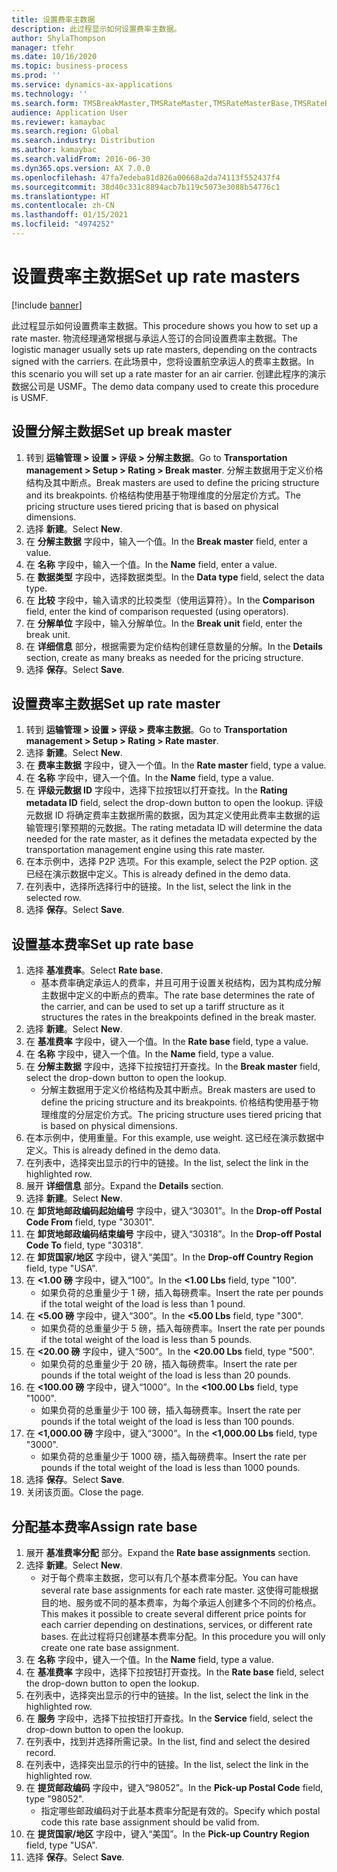 ```yaml
---
title: 设置费率主数据
description: 此过程显示如何设置费率主数据。
author: ShylaThompson
manager: tfehr
ms.date: 10/16/2020
ms.topic: business-process
ms.prod: ''
ms.service: dynamics-ax-applications
ms.technology: ''
ms.search.form: TMSBreakMaster,TMSRateMaster,TMSRateMasterBase,TMSRateBaseType, TMSRouteWorkbench
audience: Application User
ms.reviewer: kamaybac
ms.search.region: Global
ms.search.industry: Distribution
ms.author: kamaybac
ms.search.validFrom: 2016-06-30
ms.dyn365.ops.version: AX 7.0.0
ms.openlocfilehash: 47fa7edeba81d826a00668a2da74113f552437f4
ms.sourcegitcommit: 38d40c331c8894acb7b119c5073e3088b54776c1
ms.translationtype: HT
ms.contentlocale: zh-CN
ms.lasthandoff: 01/15/2021
ms.locfileid: "4974252"
---
```

# <a name="set-up-rate-masters"></a><span data-ttu-id="adae0-103">设置费率主数据</span><span class="sxs-lookup"><span data-stu-id="adae0-103">Set up rate masters</span></span>

[!include [banner](../../includes/banner.md)]

<span data-ttu-id="adae0-104">此过程显示如何设置费率主数据。</span><span class="sxs-lookup"><span data-stu-id="adae0-104">This procedure shows you how to set up a rate master.</span></span> <span data-ttu-id="adae0-105">物流经理通常根据与承运人签订的合同设置费率主数据。</span><span class="sxs-lookup"><span data-stu-id="adae0-105">The logistic manager usually sets up rate masters, depending on the contracts signed with the carriers.</span></span> <span data-ttu-id="adae0-106">在此场景中，您将设置航空承运人的费率主数据。</span><span class="sxs-lookup"><span data-stu-id="adae0-106">In this scenario you will set up a rate master for an air carrier.</span></span> <span data-ttu-id="adae0-107">创建此程序的演示数据公司是 USMF。</span><span class="sxs-lookup"><span data-stu-id="adae0-107">The demo data company used to create this procedure is USMF.</span></span>

## <a name="set-up-break-master"></a><span data-ttu-id="adae0-108">设置分解主数据</span><span class="sxs-lookup"><span data-stu-id="adae0-108">Set up break master</span></span>

1. <span data-ttu-id="adae0-109">转到 **运输管理 > 设置 > 评级 > 分解主数据**。</span><span class="sxs-lookup"><span data-stu-id="adae0-109">Go to **Transportation management > Setup > Rating > Break master**.</span></span> <span data-ttu-id="adae0-110">分解主数据用于定义价格结构及其中断点。</span><span class="sxs-lookup"><span data-stu-id="adae0-110">Break masters are used to define the pricing structure and its breakpoints.</span></span> <span data-ttu-id="adae0-111">价格结构使用基于物理维度的分层定价方式。</span><span class="sxs-lookup"><span data-stu-id="adae0-111">The pricing structure uses tiered pricing that is based on physical dimensions.</span></span>  
1. <span data-ttu-id="adae0-112">选择 **新建**。</span><span class="sxs-lookup"><span data-stu-id="adae0-112">Select **New**.</span></span>
1. <span data-ttu-id="adae0-113">在 **分解主数据** 字段中，输入一个值。</span><span class="sxs-lookup"><span data-stu-id="adae0-113">In the **Break master** field, enter a value.</span></span>
1. <span data-ttu-id="adae0-114">在 **名称** 字段中，输入一个值。</span><span class="sxs-lookup"><span data-stu-id="adae0-114">In the **Name** field, enter a value.</span></span>
1. <span data-ttu-id="adae0-115">在 **数据类型** 字段中，选择数据类型。</span><span class="sxs-lookup"><span data-stu-id="adae0-115">In the **Data type** field, select the data type.</span></span>
1. <span data-ttu-id="adae0-116">在 **比较** 字段中，输入请求的比较类型（使用运算符）。</span><span class="sxs-lookup"><span data-stu-id="adae0-116">In the **Comparison** field, enter the kind of comparison requested (using operators).</span></span>
1. <span data-ttu-id="adae0-117">在 **分解单位** 字段中，输入分解单位。</span><span class="sxs-lookup"><span data-stu-id="adae0-117">In the **Break unit** field, enter the break unit.</span></span>
1. <span data-ttu-id="adae0-118">在 **详细信息** 部分，根据需要为定价结构创建任意数量的分解。</span><span class="sxs-lookup"><span data-stu-id="adae0-118">In the **Details** section, create as many breaks as needed for the pricing structure.</span></span>
1. <span data-ttu-id="adae0-119">选择 **保存**。</span><span class="sxs-lookup"><span data-stu-id="adae0-119">Select **Save**.</span></span>

## <a name="set-up-rate-master"></a><span data-ttu-id="adae0-120">设置费率主数据</span><span class="sxs-lookup"><span data-stu-id="adae0-120">Set up rate master</span></span>

1. <span data-ttu-id="adae0-121">转到 **运输管理 > 设置 > 评级 > 费率主数据**。</span><span class="sxs-lookup"><span data-stu-id="adae0-121">Go to **Transportation management > Setup > Rating > Rate master**.</span></span>
1. <span data-ttu-id="adae0-122">选择 **新建**。</span><span class="sxs-lookup"><span data-stu-id="adae0-122">Select **New**.</span></span>
1. <span data-ttu-id="adae0-123">在 **费率主数据** 字段中，键入一个值。</span><span class="sxs-lookup"><span data-stu-id="adae0-123">In the **Rate master** field, type a value.</span></span>
1. <span data-ttu-id="adae0-124">在 **名称** 字段中，键入一个值。</span><span class="sxs-lookup"><span data-stu-id="adae0-124">In the **Name** field, type a value.</span></span>
1. <span data-ttu-id="adae0-125">在 **评级元数据 ID** 字段中，选择下拉按钮以打开查找。</span><span class="sxs-lookup"><span data-stu-id="adae0-125">In the **Rating metadata ID** field, select the drop-down button to open the lookup.</span></span> <span data-ttu-id="adae0-126">评级元数据 ID 将确定费率主数据所需的数据，因为其定义使用此费率主数据的运输管理引擎预期的元数据。</span><span class="sxs-lookup"><span data-stu-id="adae0-126">The rating metadata ID will determine the data needed for the rate master, as it defines the metadata expected by the transportation management engine using this rate master.</span></span>  
1. <span data-ttu-id="adae0-127">在本示例中，选择 P2P 选项。</span><span class="sxs-lookup"><span data-stu-id="adae0-127">For this example, select the P2P option.</span></span> <span data-ttu-id="adae0-128">这已经在演示数据中定义。</span><span class="sxs-lookup"><span data-stu-id="adae0-128">This is already defined in the demo data.</span></span>
1. <span data-ttu-id="adae0-129">在列表中，选择所选择行中的链接。</span><span class="sxs-lookup"><span data-stu-id="adae0-129">In the list, select the link in the selected row.</span></span>
1. <span data-ttu-id="adae0-130">选择 **保存**。</span><span class="sxs-lookup"><span data-stu-id="adae0-130">Select **Save**.</span></span>

## <a name="set-up-rate-base"></a><span data-ttu-id="adae0-131">设置基本费率</span><span class="sxs-lookup"><span data-stu-id="adae0-131">Set up rate base</span></span>

1. <span data-ttu-id="adae0-132">选择 **基准费率**。</span><span class="sxs-lookup"><span data-stu-id="adae0-132">Select **Rate base**.</span></span>
    * <span data-ttu-id="adae0-133">基本费率确定承运人的费率，并且可用于设置关税结构，因为其构成分解主数据中定义的中断点的费率。</span><span class="sxs-lookup"><span data-stu-id="adae0-133">The rate base determines the rate of the carrier, and can be used to set up a tariff structure as it structures the rates in the breakpoints defined in the break master.</span></span>  
2. <span data-ttu-id="adae0-134">选择 **新建**。</span><span class="sxs-lookup"><span data-stu-id="adae0-134">Select **New**.</span></span>
3. <span data-ttu-id="adae0-135">在 **基准费率** 字段中，键入一个值。</span><span class="sxs-lookup"><span data-stu-id="adae0-135">In the **Rate base** field, type a value.</span></span>
4. <span data-ttu-id="adae0-136">在 **名称** 字段中，键入一个值。</span><span class="sxs-lookup"><span data-stu-id="adae0-136">In the **Name** field, type a value.</span></span>
5. <span data-ttu-id="adae0-137">在 **分解主数据** 字段中，选择下拉按钮打开查找。</span><span class="sxs-lookup"><span data-stu-id="adae0-137">In the **Break master** field, select the drop-down button to open the lookup.</span></span>
    * <span data-ttu-id="adae0-138">分解主数据用于定义价格结构及其中断点。</span><span class="sxs-lookup"><span data-stu-id="adae0-138">Break masters are used to define the pricing structure and its breakpoints.</span></span> <span data-ttu-id="adae0-139">价格结构使用基于物理维度的分层定价方式。</span><span class="sxs-lookup"><span data-stu-id="adae0-139">The pricing structure uses tiered pricing that is based on physical dimensions.</span></span>  
6. <span data-ttu-id="adae0-140">在本示例中，使用重量。</span><span class="sxs-lookup"><span data-stu-id="adae0-140">For this example, use weight.</span></span> <span data-ttu-id="adae0-141">这已经在演示数据中定义。</span><span class="sxs-lookup"><span data-stu-id="adae0-141">This is already defined in the demo data.</span></span>
7. <span data-ttu-id="adae0-142">在列表中，选择突出显示的行中的链接。</span><span class="sxs-lookup"><span data-stu-id="adae0-142">In the list, select the link in the highlighted row.</span></span>
8. <span data-ttu-id="adae0-143">展开 **详细信息** 部分。</span><span class="sxs-lookup"><span data-stu-id="adae0-143">Expand the **Details** section.</span></span>
9. <span data-ttu-id="adae0-144">选择 **新建**。</span><span class="sxs-lookup"><span data-stu-id="adae0-144">Select **New**.</span></span>
10. <span data-ttu-id="adae0-145">在 **卸货地邮政编码起始编号** 字段中，键入“30301”。</span><span class="sxs-lookup"><span data-stu-id="adae0-145">In the **Drop-off Postal Code From** field, type "30301".</span></span>
11. <span data-ttu-id="adae0-146">在 **卸货地邮政编码结束编号** 字段中，键入“30318”。</span><span class="sxs-lookup"><span data-stu-id="adae0-146">In the **Drop-off Postal Code To** field, type "30318".</span></span>
12. <span data-ttu-id="adae0-147">在 **卸货国家/地区** 字段中，键入“美国”。</span><span class="sxs-lookup"><span data-stu-id="adae0-147">In the **Drop-off Country Region** field, type "USA".</span></span>
13. <span data-ttu-id="adae0-148">在 **<1.00 磅** 字段中，键入“100”。</span><span class="sxs-lookup"><span data-stu-id="adae0-148">In the **<1.00 Lbs** field, type "100".</span></span>
    * <span data-ttu-id="adae0-149">如果负荷的总重量少于 1 磅，插入每磅费率。</span><span class="sxs-lookup"><span data-stu-id="adae0-149">Insert the rate per pounds if the total weight of the load is less than 1 pound.</span></span>  
14. <span data-ttu-id="adae0-150">在 **<5.00 磅** 字段中，键入“300”。</span><span class="sxs-lookup"><span data-stu-id="adae0-150">In the **<5.00 Lbs** field, type "300".</span></span>
    * <span data-ttu-id="adae0-151">如果负荷的总重量少于 5 磅，插入每磅费率。</span><span class="sxs-lookup"><span data-stu-id="adae0-151">Insert the rate per pounds if the total weight of the load is less than 5 pounds.</span></span>  
15. <span data-ttu-id="adae0-152">在 **<20.00 磅** 字段中，键入“500”。</span><span class="sxs-lookup"><span data-stu-id="adae0-152">In the **<20.00 Lbs** field, type "500".</span></span>
    * <span data-ttu-id="adae0-153">如果负荷的总重量少于 20 磅，插入每磅费率。</span><span class="sxs-lookup"><span data-stu-id="adae0-153">Insert the rate per pounds if the total weight of the load is less than 20 pounds.</span></span>  
16. <span data-ttu-id="adae0-154">在 **<100.00 磅** 字段中，键入“1000”。</span><span class="sxs-lookup"><span data-stu-id="adae0-154">In the **<100.00 Lbs** field, type "1000".</span></span>
    * <span data-ttu-id="adae0-155">如果负荷的总重量少于 100 磅，插入每磅费率。</span><span class="sxs-lookup"><span data-stu-id="adae0-155">Insert the rate per pounds if the total weight of the load is less than 100 pounds.</span></span>  
17. <span data-ttu-id="adae0-156">在 **<1,000.00 磅** 字段中，键入“3000”。</span><span class="sxs-lookup"><span data-stu-id="adae0-156">In the **<1,000.00 Lbs** field, type "3000".</span></span>
    * <span data-ttu-id="adae0-157">如果负荷的总重量少于 1000 磅，插入每磅费率。</span><span class="sxs-lookup"><span data-stu-id="adae0-157">Insert the rate per pounds if the total weight of the load is less than 1000 pounds.</span></span>  
18. <span data-ttu-id="adae0-158">选择 **保存**。</span><span class="sxs-lookup"><span data-stu-id="adae0-158">Select **Save**.</span></span>
19. <span data-ttu-id="adae0-159">关闭该页面。</span><span class="sxs-lookup"><span data-stu-id="adae0-159">Close the page.</span></span>

## <a name="assign-rate-base"></a><span data-ttu-id="adae0-160">分配基本费率</span><span class="sxs-lookup"><span data-stu-id="adae0-160">Assign rate base</span></span>

1. <span data-ttu-id="adae0-161">展开 **基准费率分配** 部分。</span><span class="sxs-lookup"><span data-stu-id="adae0-161">Expand the **Rate base assignments** section.</span></span>
2. <span data-ttu-id="adae0-162">选择 **新建**。</span><span class="sxs-lookup"><span data-stu-id="adae0-162">Select **New**.</span></span>
    * <span data-ttu-id="adae0-163">对于每个费率主数据，您可以有几个基本费率分配。</span><span class="sxs-lookup"><span data-stu-id="adae0-163">You can have several rate base assignments for each rate master.</span></span> <span data-ttu-id="adae0-164">这使得可能根据目的地、服务或不同的基本费率，为每个承运人创建多个不同的价格点。</span><span class="sxs-lookup"><span data-stu-id="adae0-164">This makes it possible to create several different price points for each carrier depending on destinations, services, or different rate bases.</span></span> <span data-ttu-id="adae0-165">在此过程将只创建基本费率分配。</span><span class="sxs-lookup"><span data-stu-id="adae0-165">In this procedure you will only create one rate base assignment.</span></span>  
3. <span data-ttu-id="adae0-166">在 **名称** 字段中，键入一个值。</span><span class="sxs-lookup"><span data-stu-id="adae0-166">In the **Name** field, type a value.</span></span>
4. <span data-ttu-id="adae0-167">在 **基准费率** 字段中，选择下拉按钮打开查找。</span><span class="sxs-lookup"><span data-stu-id="adae0-167">In the **Rate base** field, select the drop-down button to open the lookup.</span></span>
5. <span data-ttu-id="adae0-168">在列表中，选择突出显示的行中的链接。</span><span class="sxs-lookup"><span data-stu-id="adae0-168">In the list, select the link in the highlighted row.</span></span>
6. <span data-ttu-id="adae0-169">在 **服务** 字段中，选择下拉按钮打开查找。</span><span class="sxs-lookup"><span data-stu-id="adae0-169">In the **Service** field, select the drop-down button to open the lookup.</span></span>
7. <span data-ttu-id="adae0-170">在列表中，找到并选择所需记录。</span><span class="sxs-lookup"><span data-stu-id="adae0-170">In the list, find and select the desired record.</span></span>
8. <span data-ttu-id="adae0-171">在列表中，选择突出显示的行中的链接。</span><span class="sxs-lookup"><span data-stu-id="adae0-171">In the list, select the link in the highlighted row.</span></span>
9. <span data-ttu-id="adae0-172">在 **提货邮政编码** 字段中，键入“98052”。</span><span class="sxs-lookup"><span data-stu-id="adae0-172">In the **Pick-up Postal Code** field, type "98052".</span></span>
    * <span data-ttu-id="adae0-173">指定哪些邮政编码对于此基本费率分配是有效的。</span><span class="sxs-lookup"><span data-stu-id="adae0-173">Specify which postal code this rate base assignment should be valid from.</span></span>
10. <span data-ttu-id="adae0-174">在 **提货国家/地区** 字段中，键入“美国”。</span><span class="sxs-lookup"><span data-stu-id="adae0-174">In the **Pick-up Country Region** field, type "USA".</span></span>
11. <span data-ttu-id="adae0-175">选择 **保存**。</span><span class="sxs-lookup"><span data-stu-id="adae0-175">Select **Save**.</span></span>
